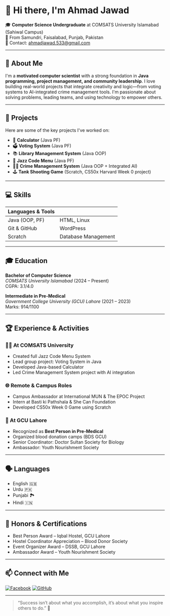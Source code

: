 # 👋 Hi there, I'm Ahmad Jawad

🎓 **Computer Science Undergraduate** at COMSATS University Islamabad (Sahiwal Campus)  
📍 From Samundri, Faisalabad, Punjab, Pakistan  
📧 Contact: [ahmadjawad.533@gmail.com](mailto:ahmadjawad.533@gmail.com)

---

## 💼 About Me

I'm a **motivated computer scientist** with a strong foundation in **Java programming, project management, and community leadership**. I love building real-world projects that integrate creativity and logic—from voting systems to AI-integrated crime management tools. I'm passionate about solving problems, leading teams, and using technology to empower others.

---

## 🔨 Projects

Here are some of the key projects I've worked on:

- 🧮 **Calculator** (Java PF)
- 🗳️ **Voting System** (Java PF)
- 📚 **Library Management System** (Java OOP)
- 🎷 **Jazz Code Menu** (Java PF)
- 🕵️‍♂️ **Crime Management System** (Java OOP + Integrated AI)
- 🕹️ **Tank Shooting Game** (Scratch, CS50x Harvard Week 0 project)

---

## 💻 Skills

| Languages & Tools | |
|-------------------|--|
| Java (OOP, PF)    | HTML, Linux |
| Git & GitHub      | WordPress |
| Scratch           | Database Management |

---

## 🎓 Education

**Bachelor of Computer Science**  
*COMSATS University Islamabad* (2024 – Present)  
CGPA: 3.1/4.0

**Intermediate in Pre-Medical**  
*Government College University (GCU) Lahore* (2021 – 2023)  
Marks: 914/1100

---

## 🏆 Experience & Activities

### 👨‍💻 At COMSATS University
- Created full Jazz Code Menu System
- Lead group project: Voting System in Java
- Developed Java-based Calculator
- Led Crime Management System project with AI integration

### 🌐 Remote & Campus Roles
- Campus Ambassador at International MUN & The EPOC Project
- Intern at Basti ki Pathshala & She Can Foundation
- Developed CS50x Week 0 Game using Scratch

### 🏥 At GCU Lahore
- Recognized as **Best Person in Pre-Medical**
- Organized blood donation camps (BDS GCU)
- Senior Coordinator: Doctor Sultan Society for Biology
- Ambassador: Youth Nourishment Society

---

## 🗣️ Languages

- English 🇬🇧
- Urdu 🇵🇰
- Punjabi 🏞️
- Hindi 🇮🇳

---

## 🥇 Honors & Certifications

- Best Person Award – Iqbal Hostel, GCU Lahore
- Hostel Coordinator Appreciation – Blood Donor Society
- Event Organizer Award – DSSB, GCU Lahore
- Ambassador Award – Youth Nourishment Society

---

## 📫 Connect with Me

[![Facebook](https://img.shields.io/badge/Facebook-1877F2?logo=facebook&logoColor=white)](https://www.facebook.com/ahmadjawad533/)
[![GitHub](https://img.shields.io/badge/GitHub-100000?logo=github&logoColor=white)](https://github.com/ahmadjawad533)

---

> “Success isn’t about what you accomplish, it’s about what you inspire others to do.” 🚀


